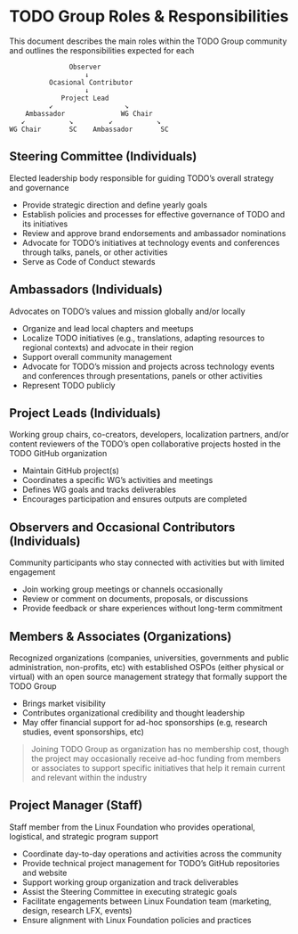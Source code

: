 # TODO Group Roles & Responsibilities

This document describes the main roles within the TODO Group community and outlines the responsibilities expected for each

```
               Observer
                   ↓
          Ocasional Contributor
                   ↓
             Project Lead
          ↙                  ↘
    Ambassador              WG Chair
   ↙           ↘         ↙           ↘
WG Chair       SC    Ambassador       SC

```


## Steering Committee (Individuals)  
Elected leadership body responsible for guiding TODO’s overall strategy and governance

- Provide strategic direction and define yearly goals  
- Establish policies and processes for effective governance of TODO and its initiatives  
- Review and approve brand endorsements and ambassador nominations  
- Advocate for TODO’s initiatives at technology events and conferences through talks, panels, or other activities  
- Serve as Code of Conduct stewards 

## Ambassadors (Individuals)  
Advocates on TODO’s values and mission globally and/or locally 

- Organize and lead local chapters and meetups
- Localize TODO initiatives (e.g., translations, adapting resources to regional contexts) and advocate in their region
- Support overall community management
- Advocate for TODO’s mission and projects across technology events and conferences through presentations, panels or other activities
- Represent TODO publicly
  
## Project Leads (Individuals)  
Working group chairs, co-creators, developers, localization partners, and/or content reviewers of the TODO’s open collaborative projects hosted in the TODO GitHub organization

- Maintain GitHub project(s)
- Coordinates a specific WG’s activities and meetings
- Defines WG goals and tracks deliverables
- Encourages participation and ensures outputs are completed 


## Observers and Occasional Contributors (Individuals)

Community participants who stay connected with activities but with limited engagement

- Join working group meetings or channels occasionally  
- Review or comment on documents, proposals, or discussions  
- Provide feedback or share experiences without long-term commitment  


## Members & Associates (Organizations)  
Recognized organizations (companies, universities, governments and public administration, non-profits, etc) with established OSPOs (either physical or virtual) with an open source management strategy that formally support the TODO Group

- Brings market visibility
- Contributes organizational credibility and thought leadership
- May offer financial support for ad-hoc sponsorships (e.g, research studies, event sponsorships, etc)

> Joining TODO Group as organization has no membership cost, though the project may occasionally receive ad-hoc funding from members or associates to support specific initiatives that help it remain current and relevant within the industry


## Project Manager (Staff)
Staff member from the Linux Foundation who provides operational, logistical, and strategic program support  

- Coordinate day-to-day operations and activities across the community
- Provide technical project management for TODO’s GitHub repositories and website  
- Support working group organization and track deliverables
- Assist the Steering Committee in executing strategic goals 
- Facilitate engagements between Linux Foundation team (marketing, design, research LFX, events)
- Ensure alignment with Linux Foundation policies and practices

